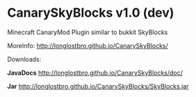 CanarySkyBlocks v1.0 (dev) 
============================

Minecraft CanaryMod Plugin similar to bukkit SkyBlocks

MoreInfo: http://longlostbro.github.io/CanarySkyBlocks/

Downloads:

__JavaDocs__ http://longlostbro.github.io/CanarySkyBlocks/doc/

__Jar__ http://longlostbro.github.io/CanarySkyBlocks/SkyBlocks.jar


